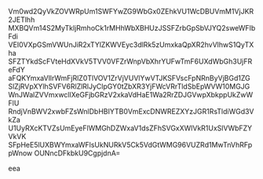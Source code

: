 Vm0wd2QyVkZOVWRpUm1SWFYwZG9WbGx0ZEhkVU1WcDBUVmM1VjJKR2JETlhh
MXBQVm14S2MyTkljRmhoCk1rMHhWbXBHUzJSSFZrbGpSbVJYQ2sweWFIbFdi
VEI0VXpGSmVWUnJiR2xTYlZKWVEyc3dlRk5zUmxkaQpXR2hvVlhwS1QyTXha
SFZTYkdScFVteHdXVkV5TVV0VFZrWnpVbXhrYUFwTmF6UXdWbGh3UjFReFdY
aFQKYmxaVllrWmFjRlZ0TlVOV1ZrVjVUVlYwVTJKSFVscFpNRnByVjBGd1ZG
SlZjRVpXYlhSVFV6RlZlRlJyClpGY0tZbXR3YjFWcVRrTldSbEpWVW10MGJG
WnJWalZVVmxwcllXeGFjbGRzV2xkaVdHaE1Wa2RrZDJGVwpXbkppUkZwWFlU
RndjVnBWV2xwbFZsWnlDbHBIYTB0VmExcDNWREZXYzJGR1RsTldiWGd3VkZa
U1UyRXcKTVZsUmEyeFlWMGhDZWxaV1dsZFhSVGxXWlVkR1UxSlVWbFZYVkVK
SFpHeE5lUXBWYmxaWFlsUkNURkV5Ck5VdGtWMG96VUZRd1MwTnVhRFppWnow
OUNncDFkbkU9CgpjdnA=

eea